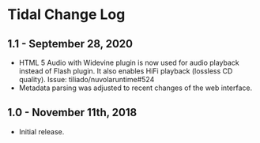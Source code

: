 Tidal Change Log
================

1.1 - September 28, 2020
------------------------

  * HTML 5 Audio with Widevine plugin is now used for audio playback instead of Flash plugin. It also enables HiFi
    playback (lossless CD quality). Issue: tiliado/nuvolaruntime#524
  * Metadata parsing was adjusted to recent changes of the web interface.

1.0 - November 11th, 2018
-------------------------

  * Initial release.

